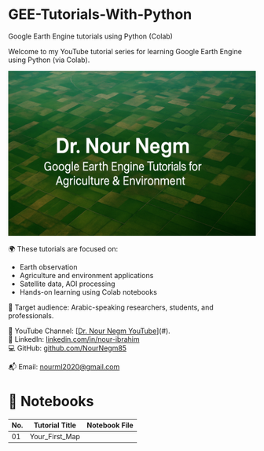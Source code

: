 # GEE-Tutorials-With-Python
Google Earth Engine tutorials using Python (Colab)

Welcome to my YouTube tutorial series for learning Google Earth Engine using Python (via Colab).

![Channel Banner](Banner1.png)

🌍 These tutorials are focused on:
- Earth observation
- Agriculture and environment applications
- Satellite data, AOI processing
- Hands-on learning using Colab notebooks

🧪 Target audience: Arabic-speaking researchers, students, and professionals.

🔗 YouTube Channel: [[Dr. Nour Negm YouTube](https://www.youtube.com/@DrNourEarthEngine)](#).  
💼 LinkedIn: [linkedin.com/in/nour-ibrahim](#)  
💻 GitHub: [github.com/NourNegm85](#)

📬 Email: nourml2020@gmail.com

# 📁 Notebooks
| No. | Tutorial Title                     | Notebook File                               |
|-----|------------------------------------|---------------------------------------------|
| 01  | Your_First_Map                     |              |
